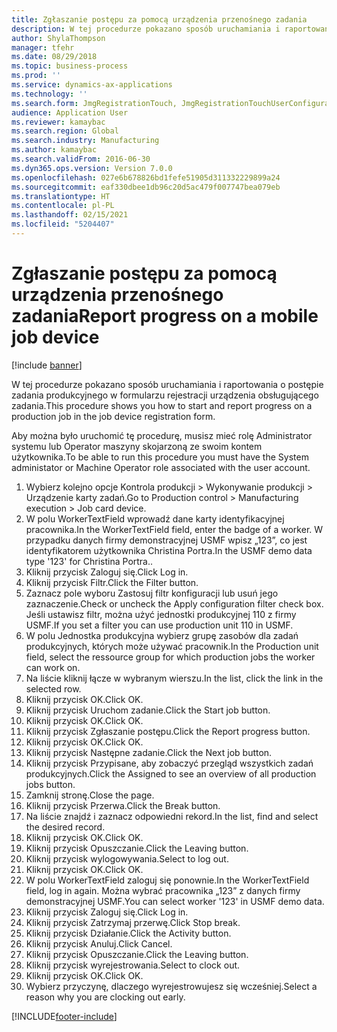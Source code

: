 ```yaml
---
title: Zgłaszanie postępu za pomocą urządzenia przenośnego zadania
description: W tej procedurze pokazano sposób uruchamiania i raportowania o postępie zadania produkcyjnego w formularzu rejestracji urządzenia obsługującego zadania.
author: ShylaThompson
manager: tfehr
ms.date: 08/29/2018
ms.topic: business-process
ms.prod: ''
ms.service: dynamics-ax-applications
ms.technology: ''
ms.search.form: JmgRegistrationTouch, JmgRegistrationTouchUserConfiguration, JmgRegistrationTouchStart, JmgRegistrationTouchReportFeedback, JmgRegistrationTouchAssignedJobs, JmgRegistrationTouchBreak, JmgRegistrationTouchLeave, JmgRegistrationTouchIndirectActivity, JmgDialogForm, JmgRegistrationTouchReportProgress, JmgFeedbackWizard, JmgJobBundleProdFeedback
audience: Application User
ms.reviewer: kamaybac
ms.search.region: Global
ms.search.industry: Manufacturing
ms.author: kamaybac
ms.search.validFrom: 2016-06-30
ms.dyn365.ops.version: Version 7.0.0
ms.openlocfilehash: 027e6b678826bd1fefe51905d311332229899a24
ms.sourcegitcommit: eaf330dbee1db96c20d5ac479f007747bea079eb
ms.translationtype: HT
ms.contentlocale: pl-PL
ms.lasthandoff: 02/15/2021
ms.locfileid: "5204407"
---
```

# <a name="report-progress-on-a-mobile-job-device"></a><span data-ttu-id="be7a4-103">Zgłaszanie postępu za pomocą urządzenia przenośnego zadania</span><span class="sxs-lookup"><span data-stu-id="be7a4-103">Report progress on a mobile job device</span></span>

[!include [banner](../../includes/banner.md)]

<span data-ttu-id="be7a4-104">W tej procedurze pokazano sposób uruchamiania i raportowania o postępie zadania produkcyjnego w formularzu rejestracji urządzenia obsługującego zadania.</span><span class="sxs-lookup"><span data-stu-id="be7a4-104">This procedure shows you how to start and report progress on a production job in the job device registration form.</span></span>



<span data-ttu-id="be7a4-105">Aby można było uruchomić tę procedurę, musisz mieć rolę Administrator systemu lub Operator maszyny skojarzoną ze swoim kontem użytkownika.</span><span class="sxs-lookup"><span data-stu-id="be7a4-105">To be able to run this procedure you must have the System administator or Machine Operator role associated with the user account.</span></span>

1. <span data-ttu-id="be7a4-106">Wybierz kolejno opcje Kontrola produkcji > Wykonywanie produkcji > Urządzenie karty zadań.</span><span class="sxs-lookup"><span data-stu-id="be7a4-106">Go to Production control > Manufacturing execution > Job card device.</span></span>
2. <span data-ttu-id="be7a4-107">W polu WorkerTextField wprowadź dane karty identyfikacyjnej pracownika.</span><span class="sxs-lookup"><span data-stu-id="be7a4-107">In the WorkerTextField field, enter the badge of a worker.</span></span> <span data-ttu-id="be7a4-108">W przypadku danych firmy demonstracyjnej USMF wpisz „123”, co jest identyfikatorem użytkownika Christina Portra.</span><span class="sxs-lookup"><span data-stu-id="be7a4-108">In the USMF demo data type '123' for Christina Portra..</span></span>
3. <span data-ttu-id="be7a4-109">Kliknij przycisk Zaloguj się.</span><span class="sxs-lookup"><span data-stu-id="be7a4-109">Click Log in.</span></span>
4. <span data-ttu-id="be7a4-110">Kliknij przycisk Filtr.</span><span class="sxs-lookup"><span data-stu-id="be7a4-110">Click the Filter button.</span></span>
5. <span data-ttu-id="be7a4-111">Zaznacz pole wyboru Zastosuj filtr konfiguracji lub usuń jego zaznaczenie.</span><span class="sxs-lookup"><span data-stu-id="be7a4-111">Check or uncheck the Apply configuration filter check box.</span></span> <span data-ttu-id="be7a4-112">Jeśli ustawisz filtr, można użyć jednostki produkcyjnej 110 z firmy USMF.</span><span class="sxs-lookup"><span data-stu-id="be7a4-112">If you set a filter you can use production unit 110 in USMF.</span></span>
6. <span data-ttu-id="be7a4-113">W polu Jednostka produkcyjna wybierz grupę zasobów dla zadań produkcyjnych, których może używać pracownik.</span><span class="sxs-lookup"><span data-stu-id="be7a4-113">In the Production unit field, select the ressource group for which production jobs the worker can work on.</span></span>
7. <span data-ttu-id="be7a4-114">Na liście kliknij łącze w wybranym wierszu.</span><span class="sxs-lookup"><span data-stu-id="be7a4-114">In the list, click the link in the selected row.</span></span>
8. <span data-ttu-id="be7a4-115">Kliknij przycisk OK.</span><span class="sxs-lookup"><span data-stu-id="be7a4-115">Click OK.</span></span>
9. <span data-ttu-id="be7a4-116">Kliknij przycisk Uruchom zadanie.</span><span class="sxs-lookup"><span data-stu-id="be7a4-116">Click the Start job button.</span></span>
10. <span data-ttu-id="be7a4-117">Kliknij przycisk OK.</span><span class="sxs-lookup"><span data-stu-id="be7a4-117">Click OK.</span></span>
11. <span data-ttu-id="be7a4-118">Kliknij przycisk Zgłaszanie postępu.</span><span class="sxs-lookup"><span data-stu-id="be7a4-118">Click the Report progress button.</span></span>
12. <span data-ttu-id="be7a4-119">Kliknij przycisk OK.</span><span class="sxs-lookup"><span data-stu-id="be7a4-119">Click OK.</span></span>
13. <span data-ttu-id="be7a4-120">Kliknij przycisk Następne zadanie.</span><span class="sxs-lookup"><span data-stu-id="be7a4-120">Click the Next job button.</span></span>
14. <span data-ttu-id="be7a4-121">Kliknij przycisk Przypisane, aby zobaczyć przegląd wszystkich zadań produkcyjnych.</span><span class="sxs-lookup"><span data-stu-id="be7a4-121">Click the Assigned to see an overview of all production jobs button.</span></span>
15. <span data-ttu-id="be7a4-122">Zamknij stronę.</span><span class="sxs-lookup"><span data-stu-id="be7a4-122">Close the page.</span></span>
16. <span data-ttu-id="be7a4-123">Kliknij przycisk Przerwa.</span><span class="sxs-lookup"><span data-stu-id="be7a4-123">Click the Break button.</span></span>
17. <span data-ttu-id="be7a4-124">Na liście znajdź i zaznacz odpowiedni rekord.</span><span class="sxs-lookup"><span data-stu-id="be7a4-124">In the list, find and select the desired record.</span></span>
18. <span data-ttu-id="be7a4-125">Kliknij przycisk OK.</span><span class="sxs-lookup"><span data-stu-id="be7a4-125">Click OK.</span></span>
19. <span data-ttu-id="be7a4-126">Kliknij przycisk Opuszczanie.</span><span class="sxs-lookup"><span data-stu-id="be7a4-126">Click the Leaving button.</span></span>
20. <span data-ttu-id="be7a4-127">Kliknij przycisk wylogowywania.</span><span class="sxs-lookup"><span data-stu-id="be7a4-127">Select to log out.</span></span>
21. <span data-ttu-id="be7a4-128">Kliknij przycisk OK.</span><span class="sxs-lookup"><span data-stu-id="be7a4-128">Click OK.</span></span>
22. <span data-ttu-id="be7a4-129">W polu WorkerTextField zaloguj się ponownie.</span><span class="sxs-lookup"><span data-stu-id="be7a4-129">In the WorkerTextField field, log in again.</span></span> <span data-ttu-id="be7a4-130">Można wybrać pracownika „123” z danych firmy demonstracyjnej USMF.</span><span class="sxs-lookup"><span data-stu-id="be7a4-130">You can select worker '123' in USMF demo data.</span></span>
23. <span data-ttu-id="be7a4-131">Kliknij przycisk Zaloguj się.</span><span class="sxs-lookup"><span data-stu-id="be7a4-131">Click Log in.</span></span>
24. <span data-ttu-id="be7a4-132">Kliknij przycisk Zatrzymaj przerwę.</span><span class="sxs-lookup"><span data-stu-id="be7a4-132">Click Stop break.</span></span>
25. <span data-ttu-id="be7a4-133">Kliknij przycisk Działanie.</span><span class="sxs-lookup"><span data-stu-id="be7a4-133">Click the Activity button.</span></span>
26. <span data-ttu-id="be7a4-134">Kliknij przycisk Anuluj.</span><span class="sxs-lookup"><span data-stu-id="be7a4-134">Click Cancel.</span></span>
27. <span data-ttu-id="be7a4-135">Kliknij przycisk Opuszczanie.</span><span class="sxs-lookup"><span data-stu-id="be7a4-135">Click the Leaving button.</span></span>
28. <span data-ttu-id="be7a4-136">Kliknij przycisk wyrejestrowania.</span><span class="sxs-lookup"><span data-stu-id="be7a4-136">Select to clock out.</span></span>
29. <span data-ttu-id="be7a4-137">Kliknij przycisk OK.</span><span class="sxs-lookup"><span data-stu-id="be7a4-137">Click OK.</span></span>
30. <span data-ttu-id="be7a4-138">Wybierz przyczynę, dlaczego wyrejestrowujesz się wcześniej.</span><span class="sxs-lookup"><span data-stu-id="be7a4-138">Select a reason why you are clocking out early.</span></span>



[!INCLUDE[footer-include](../../../includes/footer-banner.md)]